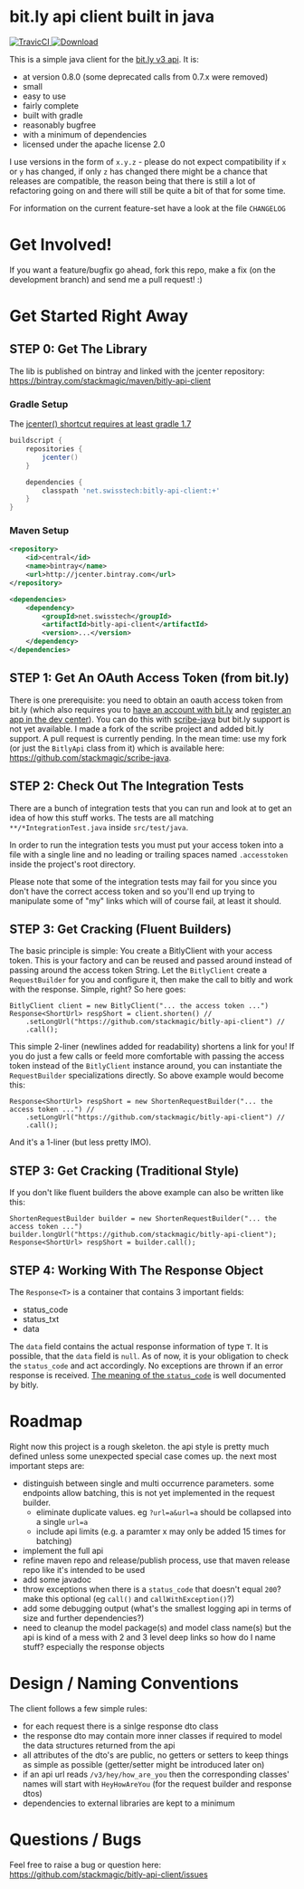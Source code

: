 # bit.ly api client built in java

[ ![TravicCI](https://travis-ci.org/stackmagic/bitly-api-client.svg?branch=master) ](https://travis-ci.org/stackmagic/bitly-api-client)
[ ![Download](https://api.bintray.com/packages/stackmagic/maven/bitly-api-client/images/download.svg) ](https://bintray.com/stackmagic/maven/bitly-api-client/_latestVersion)

This is a simple java client for the [bit.ly v3 api](http://dev.bitly.com/api.html). It is:

* at version 0.8.0 (some deprecated calls from 0.7.x were removed)
* small
* easy to use
* fairly complete
* built with gradle
* reasonably bugfree
* with a minimum of dependencies
* licensed under the apache license 2.0

I use versions in the form of `x.y.z` - please do not expect compatibility if `x` or `y` has changed, if only `z` has changed there might be a chance that releases are compatible, the reason being that there is still a lot of refactoring going on and there will still be quite a bit of that for some time.

For information on the current feature-set have a look at the file `CHANGELOG`

# Get Involved!

If you want a feature/bugfix go ahead, fork this repo, make a fix (on the development branch) and send me a pull request! :)

# Get Started Right Away

## STEP 0: Get The Library

The lib is published on bintray and linked with the jcenter repository:
https://bintray.com/stackmagic/maven/bitly-api-client

### Gradle Setup

The [jcenter() shortcut requires at least gradle 1.7](http://www.gradle.org/docs/1.7/release-notes#jcenter-repository-support)

```groovy
buildscript {
    repositories {
        jcenter()
    }

    dependencies {
        classpath 'net.swisstech:bitly-api-client:+'
    }
}
```

### Maven Setup

```xml
<repository>
    <id>central</id>
    <name>bintray</name>
    <url>http://jcenter.bintray.com</url>
</repository>

<dependencies>
    <dependency>
        <groupId>net.swisstech</groupId>
        <artifactId>bitly-api-client</artifactId>
        <version>...</version>
    </dependency>
</dependencies>
```

## STEP 1: Get An OAuth Access Token (from bit.ly)

There is one prerequisite: you need to obtain an oauth access token from bit.ly (which also requires you to [have an account with bit.ly](https://bitly.com/a/sign_up) and [register an app in the dev center](http://bitly.com/a/settings/advanced)). You can do this with [scribe-java](https://github.com/fernandezpablo85/scribe-java) but bit.ly support is not yet available. I made a fork of the scribe project and added bit.ly support. A pull request is currently pending. In the mean time: use my fork (or just the `BitlyApi` class from it) which is available here: https://github.com/stackmagic/scribe-java.

## STEP 2: Check Out The Integration Tests

There are a bunch of integration tests that you can run and look at to get an idea of how this stuff works. The tests are all matching `**/*IntegrationTest.java` inside `src/test/java`.

In order to run the integration tests you must put your access token into a file with a single line and no leading or trailing spaces named `.accesstoken` inside the project's root directory.

Please note that some of the integration tests may fail for you since you don't have the correct access token and so you'll end up trying to manipulate some of "my" links which will of course fail, at least it should.

## STEP 3: Get Cracking (Fluent Builders)

The basic principle is simple: You create a BitlyClient with your access token. This is your factory and can be reused and passed around instead of passing around the access token String. Let the `BitlyClient` create a `RequestBuilder` for you and configure it, then make the call to bitly and work with the response. Simple, right? So here goes:

```
BitlyClient client = new BitlyClient("... the access token ...")
Response<ShortUrl> respShort = client.shorten() //
    .setLongUrl("https://github.com/stackmagic/bitly-api-client") //
    .call();
```

This simple 2-liner (newlines added for readability) shortens a link for you! If you do just a few calls or feeld more comfortable with passing the access token instead of the `BitlyClient` instance around, you can instantiate the `RequestBuilder` specializations directly. So above example would become this:

```
Response<ShortUrl> respShort = new ShortenRequestBuilder("... the access token ...") //
    .setLongUrl("https://github.com/stackmagic/bitly-api-client") //
    .call();
```

And it's a 1-liner (but less pretty IMO).

## STEP 3: Get Cracking (Traditional Style)

If you don't like fluent builders the above example can also be written like this:

```
ShortenRequestBuilder builder = new ShortenRequestBuilder("... the access token ...")
builder.longUrl("https://github.com/stackmagic/bitly-api-client");
Response<ShortUrl> respShort = builder.call();
```

## STEP 4: Working With The Response Object

The `Response<T>` is a container that contains 3 important fields:

* status_code
* status_txt
* data

The `data` field contains the actual response information of type `T`. It is possible, that the `data` field is `null`. As of now, it is your obligation to check the `status_code` and act accordingly. No exceptions are thrown if an error response is received. [The meaning of the `status_code`](http://dev.bitly.com/formats.html) is well documented by bitly.

# Roadmap

Right now this project is a rough skeleton. the api style is pretty much defined unless some unexpected special case comes up. the next most important steps are:

* distinguish between single and multi occurrence parameters. some endpoints allow batching, this is not yet implemented in the request builder.
  * eliminate duplicate values. eg `?url=a&url=a` should be collapsed into a single `url=a`
  * include api limits (e.g. a paramter x may only be added 15 times for batching)
* implement the full api
* refine maven repo and release/publish process, use that maven release repo like it's intended to be used
* add some javadoc
* throw exceptions when there is a `status_code` that doesn't equal `200`? make this optional (eg `call()` and `callWithException()`?)
* add some debugging output (what's the smallest logging api in terms of size and further dependencies?)
* need to cleanup the model package(s) and model class name(s) but the api is kind of a mess with 2 and 3 level deep links so how do I name stuff? especially the response objects

# Design / Naming Conventions

The client follows a few simple rules:

* for each request there is a sinlge response dto class
* the response dto may contain more inner classes if required to model the data structures returned from the api
* all attributes of the dto's are public, no getters or setters to keep things as simple as possible (getter/setter might be introduced later on)
* if an api url reads `/v3/hey/how_are_you` then the corresponding classes' names will start with `HeyHowAreYou` (for the request builder and response dtos)
* dependencies to external libraries are kept to a minimum

# Questions / Bugs

Feel free to raise a bug or question here: https://github.com/stackmagic/bitly-api-client/issues
